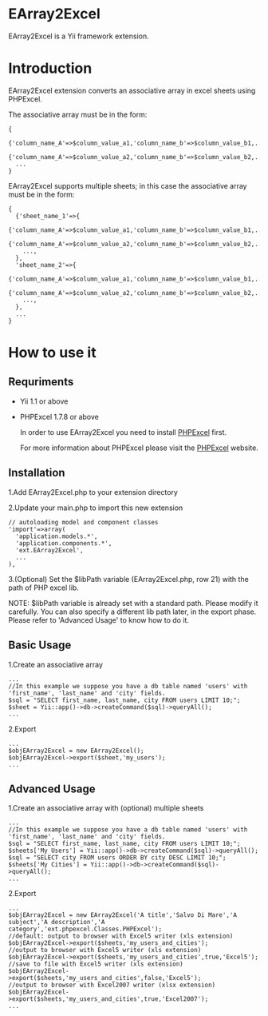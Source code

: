 EArray2Excel
============

EArray2Excel is a Yii framework extension.

Introduction
============
EArray2Excel extension converts an associative array in excel sheets using PHPExcel.

The associative array must be in the form:

    {
      {'column_name_A'=>$column_value_a1,'column_name_b'=>$column_value_b1,...},
      {'column_name_A'=>$column_value_a2,'column_name_b'=>$column_value_b2,...},
      ...
    }

EArray2Excel supports multiple sheets; in this case the associative array must be in the form:

    {
      {'sheet_name_1'=>{
        {'column_name_A'=>$column_value_a1,'column_name_b'=>$column_value_b1,...},
        {'column_name_A'=>$column_value_a2,'column_name_b'=>$column_value_b2,...},
        ...,
      },
      'sheet_name_2'=>{
        {'column_name_A'=>$column_value_a1,'column_name_b'=>$column_value_b1,...},
        {'column_name_A'=>$column_value_a2,'column_name_b'=>$column_value_b2,...},
        ...,
      },
      ...
    }


How to use it
============

Requriments
-----------

* Yii 1.1 or above
* PHPExcel 1.7.8 or above

  In order to use EArray2Excel you need to install [PHPExcel](http://phpexcel.codeplex.com/releases/view/107442) first.

  For more information about PHPExcel please visit the [PHPExcel](http://phpexcel.codeplex.com/) website.

Installation
------

1.Add EArray2Excel.php to your extension directory

2.Update your main.php to import this new extension

    // autoloading model and component classes
    'import'=>array(
      'application.models.*',
      'application.components.*',
      'ext.EArray2Excel',
      ...
    ),

3.(Optional) Set the $libPath variable (EArray2Excel.php, row 21) with the path of PHP excel lib.
  
   NOTE: $libPath variable is already set with a standard path. Please modify it carefully.
   You can also specify a different lib path later, in the export phase. Please refer to 'Advanced Usage' to know how to do it.

Basic Usage
------

1.Create an associative array

    ...
    //In this example we suppose you have a db table named 'users' with 'first_name', 'last_name' and 'city' fields.
    $sql = "SELECT first_name, last_name, city FROM users LIMIT 10;";
    $sheet = Yii::app()->db->createCommand($sql)->queryAll();
    ...

2.Export

    ...
    $objEArray2Excel = new EArray2Excel();
    $objEArray2Excel->export($sheet,'my_users'); 
    ...

Advanced Usage
------

1.Create an associative array with (optional) multiple sheets

    ...
    //In this example we suppose you have a db table named 'users' with 'first_name', 'last_name' and 'city' fields.
    $sql = "SELECT first_name, last_name, city FROM users LIMIT 10;";
    $sheets['My Users'] = Yii::app()->db->createCommand($sql)->queryAll();
    $sql = "SELECT city FROM users ORDER BY city DESC LIMIT 10;";
    $sheets['My Cities'] = Yii::app()->db->createCommand($sql)->queryAll();
    ...

2.Export

    ...
    $objEArray2Excel = new EArray2Excel('A title','Salvo Di Mare','A subject','A description','A category','ext.phpexcel.Classes.PHPExcel');
    //default: output to browser with Excel5 writer (xls extension)
    $objEArray2Excel->export($sheets,'my_users_and_cities');
    //output to browser with Excel5 writer (xls extension)
    $objEArray2Excel->export($sheets,'my_users_and_cities',true,'Excel5');
    //save to file with Excel5 writer (xls extension)
    $objEArray2Excel->export($sheets,'my_users_and_cities',false,'Excel5');
    //output to browser with Excel2007 writer (xlsx extension)
    $objEArray2Excel->export($sheets,'my_users_and_cities',true,'Excel2007');
    ...
